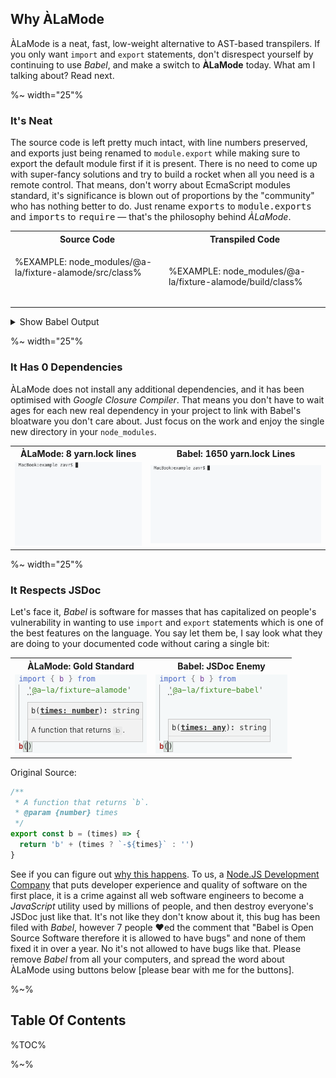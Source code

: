 ## Why ÀLaMode

ÀLaMode is a neat, fast, low-weight alternative to AST-based transpilers. If you only want `import` and `export` statements, don't disrespect yourself by continuing to use _Babel_, and make a switch to **ÀLaMode** today. What am I talking about? Read next.

%~ width="25"%

### It's Neat

The source code is left pretty much intact, with line numbers preserved, and exports just being renamed to `module.export` while making sure to export the default module first if it is present. There is no need to come up with super-fancy solutions and try to build a rocket when all you need is a remote control. That means, don't worry about EcmaScript modules standard, it's significance is blown out of proportions by the "community" who has nothing better to do. Just rename <kbd>exports</kbd> to <kbd>module.exports</kbd> and <kbd>imports</kbd> to <kbd>require</kbd> &mdash; that's the philosophy behind _ÀLaMode_.

<table>
<tr><th>Source Code</th><th>Transpiled Code</th></tr>
<!-- block-start -->
<tr><td>

%EXAMPLE: node_modules/@a-la/fixture-alamode/src/class%
```


```
</td>
<td>

%EXAMPLE: node_modules/@a-la/fixture-alamode/build/class%
</td></tr>
</table>

<details>
<summary>Show Babel Output</summary>

%EXAMPLE: node_modules/@a-la/fixture-babel/build/class%
</details>

%~ width="25"%

### It Has 0 Dependencies

ÀLaMode does not install any additional dependencies, and it has been optimised with _Google Closure Compiler_. That means you don't have to wait ages for each new real dependency in your project to link with Babel's bloatware you don't care about. Just focus on the work and enjoy the single new directory in your `node_modules`.

<table>
<tr><th>ÀLaMode: 8 yarn.lock lines</th><th>Babel: 1650 yarn.lock Lines</th></tr>
<!-- block-start -->
<tr><td>
<img src="https://raw.githubusercontent.com/a-la/alamode/HEAD/doc/yarn-add-alamode.gif" alt="Installing ÀLaMode in 1 sec">
</td>
<td>
<img src="https://raw.githubusercontent.com/a-la/alamode/HEAD/doc/yarn-add-babel2.gif" alt="Linking Babel's Dependencies in 20 sec">
</td></tr>
</table>

%~ width="25"%

### It Respects JSDoc

Let's face it, _Babel_ is software for masses that has capitalized on people's vulnerability in wanting to use `import` and `export` statements which is one of the best features on the language. You say let them be, I say look what they are doing to your documented code without caring a single bit:

<table>
<tr><th>ÀLaMode: Gold Standard</th><th>Babel: JSDoc Enemy</th></tr>
<!-- block-start -->
<tr><td>
<img src="https://raw.githubusercontent.com/a-la/alamode/HEAD/doc/alamode.gif" alt="Correct JSDoc With ÀLaMode">
</td>
<td>
<img src="https://raw.githubusercontent.com/a-la/alamode/HEAD/doc/babel.gif" alt="Broken JSDoc With Babel">
</td></tr>
</table>

Original Source:

```js
/**
 * A function that returns `b`.
 * @param {number} times
 */
export const b = (times) => {
  return 'b' + (times ? `-${times}` : '')
}
```

See if you can figure out [why this happens](https://github.com/a-la/fixture-babel/blob/master/build/index.js#L31). To us, a [Node.JS Development Company](https://artd.eco) that puts developer experience and quality of software on the first place, it is a crime against all web software engineers to become a _JavaScript_ utility used by millions of people, and then destroy everyone's JSDoc just like that. It's not like they don't know about it, this bug has been filed with _Babel_, however 7 people ❤️ed the comment that "Babel is Open Source Software therefore it is allowed to have bugs" and none of them fixed it in over a year. No it's not allowed to have bugs like that. Please remove _Babel_ from all your computers, and spread the word about ÀLaMode using buttons below [please bear with me for the buttons].

%~%

## Table Of Contents

%TOC%

%~%